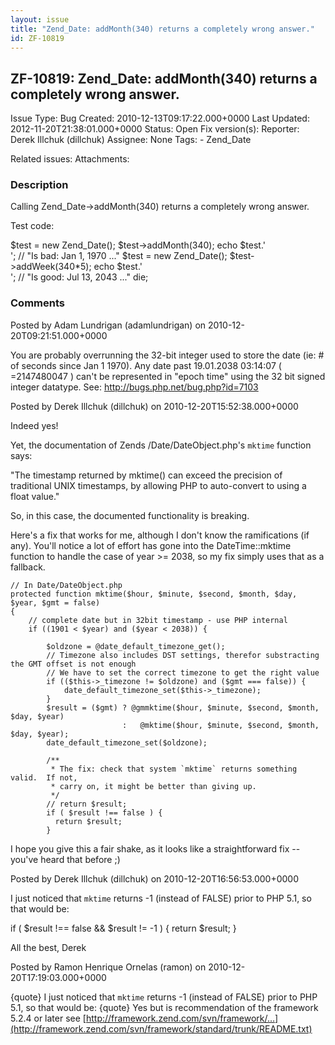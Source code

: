 ```yaml
---
layout: issue
title: "Zend_Date: addMonth(340) returns a completely wrong answer."
id: ZF-10819
---
```


ZF-10819: Zend\_Date: addMonth(340) returns a completely wrong answer.
----------------------------------------------------------------------

 Issue Type: Bug Created: 2010-12-13T09:17:22.000+0000 Last Updated: 2012-11-20T21:38:01.000+0000 Status: Open Fix version(s): 
 Reporter:  Derek Illchuk (dillchuk)  Assignee:  None  Tags: - Zend\_Date
 
 Related issues: 
 Attachments: 
### Description

Calling Zend\_Date->addMonth(340) returns a completely wrong answer.

Test code:

$test = new Zend\_Date(); $test->addMonth(340); echo $test.'  
'; // "Is bad: Jan 1, 1970 ..." $test = new Zend\_Date(); $test->addWeek(340\*5); echo $test.'  
'; // "Is good: Jul 13, 2043 ..." die;

 

 

### Comments

Posted by Adam Lundrigan (adamlundrigan) on 2010-12-20T09:21:51.000+0000

You are probably overrunning the 32-bit integer used to store the date (ie: # of seconds since Jan 1 1970). Any date past 19.01.2038 03:14:07 ( =2147480047 ) can't be represented in "epoch time" using the 32 bit signed integer datatype. See: <http://bugs.php.net/bug.php?id=7103>

 

 

Posted by Derek Illchuk (dillchuk) on 2010-12-20T15:52:38.000+0000

Indeed yes!

Yet, the documentation of Zends /Date/DateObject.php's `mktime` function says:

"The timestamp returned by mktime() can exceed the precision of traditional UNIX timestamps, by allowing PHP to auto-convert to using a float value."

So, in this case, the documented functionality is breaking.

Here's a fix that works for me, although I don't know the ramifications (if any). You'll notice a lot of effort has gone into the DateTime::mktime function to handle the case of year >= 2038, so my fix simply uses that as a fallback.

 
    // In Date/DateObject.php
    protected function mktime($hour, $minute, $second, $month, $day, $year, $gmt = false)
    {
        // complete date but in 32bit timestamp - use PHP internal
        if ((1901 < $year) and ($year < 2038)) {
    
            $oldzone = @date_default_timezone_get();
            // Timezone also includes DST settings, therefor substracting the GMT offset is not enough
            // We have to set the correct timezone to get the right value
            if (($this->_timezone != $oldzone) and ($gmt === false)) {
                date_default_timezone_set($this->_timezone);
            }
            $result = ($gmt) ? @gmmktime($hour, $minute, $second, $month, $day, $year)
                             :   @mktime($hour, $minute, $second, $month, $day, $year);
            date_default_timezone_set($oldzone);
    
            /**
             * The fix: check that system `mktime` returns something valid.  If not,
             * carry on, it might be better than giving up.
             */
            // return $result;
            if ( $result !== false ) {
              return $result;
            }


I hope you give this a fair shake, as it looks like a straightforward fix -- you've heard that before ;)

 

 

Posted by Derek Illchuk (dillchuk) on 2010-12-20T16:56:53.000+0000

I just noticed that `mktime` returns -1 (instead of FALSE) prior to PHP 5.1, so that would be:

if ( $result !== false && $result != -1 ) { return $result; }

All the best, Derek

 

 

Posted by Ramon Henrique Ornelas (ramon) on 2010-12-20T17:19:03.000+0000

{quote} I just noticed that `mktime` returns -1 (instead of FALSE) prior to PHP 5.1, so that would be: {quote} Yes but is recommendation of the framework 5.2.4 or later see [http://framework.zend.com/svn/framework/…](http://framework.zend.com/svn/framework/standard/trunk/README.txt)

 

 